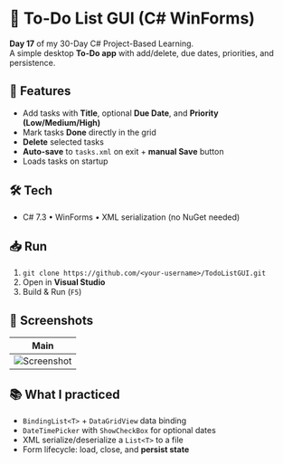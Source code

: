 # 📝 To-Do List GUI (C# WinForms)

**Day 17** of my 30-Day C# Project-Based Learning.  
A simple desktop **To-Do app** with add/delete, due dates, priorities, and persistence.

## 🚀 Features
- Add tasks with **Title**, optional **Due Date**, and **Priority (Low/Medium/High)**
- Mark tasks **Done** directly in the grid
- **Delete** selected tasks
- **Auto-save** to `tasks.xml` on exit + **manual Save** button
- Loads tasks on startup

## 🛠 Tech
- C# 7.3 • WinForms • XML serialization (no NuGet needed)

## 📥 Run
1. `git clone https://github.com/<your-username>/TodoListGUI.git`
2. Open in **Visual Studio**
3. Build & Run (`F5`)

## 📸 Screenshots
| Main | 
|------|
| ![Screenshot](./TodoList.png) |



## 📚 What I practiced
- `BindingList<T>` + `DataGridView` data binding
- `DateTimePicker` with `ShowCheckBox` for optional dates
- XML serialize/deserialize a `List<T>` to a file
- Form lifecycle: load, close, and **persist state**


